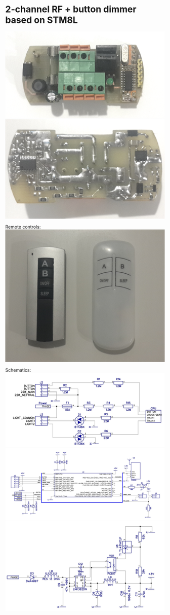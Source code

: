 # 2-channel RF + button dimmer based on STM8L

![pcb_front.png](/images/pcb_front.png)
![pcb_back.png](/images/pcb_back.png)

Remote controls:
![pults.png](/images/pults.png)

Schematics:
![sch_input.jpg](/images/sch_input.jpg)
![sch_mcu.jpg](/images/sch_mcu.jpg)
![sch_power.jpg](/images/sch_power.jpg)


